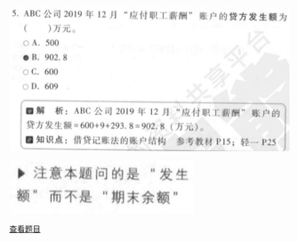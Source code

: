 ![](81fb9aa53cc21d464323d95217f04505.png)

![](ab8520405af38c1792781ae103c49553.png)

[查看题目](../考前模拟测试题（1）.md#44915-不定项)

